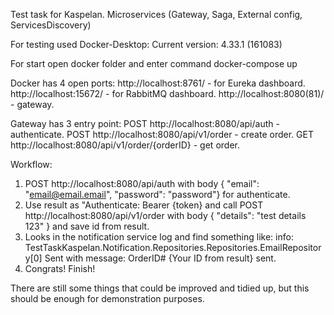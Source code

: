Test task for Kaspelan. Microservices (Gateway, Saga, External config, ServicesDiscovery)

For testing used Docker-Desktop: Current version: 4.33.1 (161083)

For start open docker folder and enter command
docker-compose up

Docker has 4 open ports:
http://localhost:8761/ - for Eureka dashboard.
http://localhost:15672/ - for RabbitMQ dashboard.
http://localhost:8080(81)/ - gateway.

Gateway has 3 entry point:
POST http://localhost:8080/api/auth - authenticate.
POST http://localhost:8080/api/v1/order - create order.
GET http://localhost:8080/api/v1/order/{orderID} - get order.

Workflow:
1) POST http://localhost:8080/api/auth with body { "email": "email@email.email",  "password": "password"} for authenticate.
2) Use result as "Authenticate: Bearer {token} and call POST http://localhost:8080/api/v1/order with body { "details": "test details 123" } and save id from result.
3) Looks in the notification service log and find something like:
  info: TestTaskKaspelan.Notification.Repositories.Repositories.EmailRepository[0]
  Sent with message: OrderID# {Your ID from result} sent.
4) Congrats! Finish!


There are still some things that could be improved and tidied up, but this should be enough for demonstration purposes.



